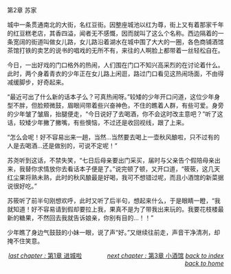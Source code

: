 第2章 苏家

   城中一条贯通南北的大街，名红豆街。因整座城池以红为尊，街上又有着那家千年的红豆糕老店，其香四溢，闻者无不感慨，因而就叫了这么个名称。西边隔着的一条宽阔的街道叫做女儿路，女儿路沿着湖水在城中围了大大的一圈，各色商铺酒馆茶馆打铁的卖艺的说书的唱戏的无所不有，来往的人啊脸上都带着一丝轻松自在。

   今日，一出好戏的门口格外的热闹，人们围在门口不知兴高采烈的在讨论着什么。此时，两个身着青衣的少年正在女儿路上闲逛，路过门口看见这热闹场面，不由得减缓脚步，好奇起来。

   “最近可出了什么新的话本子么？可真热闹呀。”较矮的少年开口问道，这位少年身型不胖，但脸颊微鼓，眉眼间带着些兴奋神色，不住的瞧着人群，有些可爱。身旁的少年皱了皱眉，抬腿便走，“今日说好了去喝酒，你不会这时改主意吧？”听了这话，较矮少年撇了撇嘴，有些懊恼，不过还是收回视线，跟了上来。

   “怎么会呢！好不容易出来一趟，当然...当然要去喝上一壶秋风酿啦，只不过有的人是去喝酒...还是做别的，可说不定呢！”

   苏尧听到这话，不禁失笑，“七日后母亲要出门采买，届时与父亲告个假陪母亲出来，我替你求情放你去看话本子便是了。”说完顿了顿，又开口道，“筱筱，这几天红尘果将熟未熟，此时的秋风酿最是好喝，我可不想错过呢，而且小酒馆的新菜据说很好吃。”

   苏筱听了前半句刚想欢呼，此时又听了后半句，想起来什么，于是眼睛一瞪，“我就知道！好不容易请到假却要拉上我，果真不是为了带我出来玩的。我要花枝楼最新的糖果，不然回去我就告诉娘亲，你别有目的...！！”

   少年瞧了身边气鼓鼓的小妹一眼，说了声“好。”又继续往前走，声音干净清冽，却掩不住笑意。<p align="right">[*last chapter :* 第1章 进城啦](https://fiiish-yu.github.io/redleaf/chapters/chapter1) &#160;  &#160;  &#160;  &#160;  &#160;  &#160;  &#160; [*next chapter :* 第3章 小酒馆](https://fiiish-yu.github.io/redleaf/chapters/chapter3)
[*back to index*](https://fiiish-yu.github.io/redleaf/index)
[*back to home*](https://fiiish-yu.github.io/)</p>